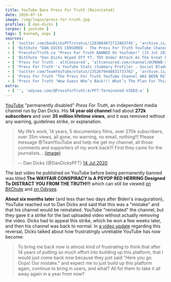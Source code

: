 ```yaml
---
title: YouTube Bans Press For Truth (Reinstated)
date: 2020-07-14
image: /img/logos/press-for-truth.jpg
profiles: [ dan-dicks ]
corpos: [ youtube ]
tags: [ banned, oops ]
sources:
 - [ 'twitter.com/DanDicksPFT/status/1283064872712863745', 'archive.is/nMKUk' ]
 - [ 'BitChute "DAN DICKS CENSORED - The Press For Truth YouTube Channel Has Been PERMANENTLY DELETED!!!" by Press For Truth (15 Jul 2020)', 'www.bitchute.com/video/oQiBNoHkFCHQ/' ]
 - [ 'PressForTruth.ca "Press For Truth BANNED On YouTube!" (15 Jul 2020)', 'pressfortruth.ca/press-for-truth-banned-on-youtube/' ]
 - [ 'BitChute "Dan Dicks Wiped Off YT, TDV Under Attack As The Great Reset Goes Into Hyperdrive" by Dollar_Vigilante (16 Jul 2020)', 'www.bitchute.com/video/1Xf2OqMTj2Mg/' ]
 - [ 'Press For Truth - altCensored', 'altcensored.com/channel/UCMOWB-s0Kek9o9sS8xA_kZQ' ]
 - [ 'Press For Truth''s YouTube Stats (Summary Profile) - Social Blade Stats', 'socialblade.com/youtube/channel/UCMOWB-s0Kek9o9sS8xA_kZQ' ]
 - [ 'twitter.com/TeamYouTube/status/1352679448831733762', 'archive.is/gb2Ay' ]
 - [ 'Press For Truth "The Press For Truth YouTube Channel HAS BEEN REINSTATED…SORT OF" on BitChute (22 Jan 2021)', 'www.bitchute.com/video/UTedM6e2t3ht/' ]
 - [ 'Press For Truth "Wow Guess Who’s Back!!! What’s The Plan For This Channel?…" on BitChute (9 Feb 2021)', 'www.bitchute.com/video/Fc7IWyW3veQ/' ]
extra:
 - [ '', 'odysee.com/@PressForTruth:4/PFT-Terminated-VIDEO:a' ]
---
```


[YouTube](/youtube/) "permanently disabled" _Press For Truth_, an independent
media channel run by Dan Dicks. His **14 year old channel** had about **272k
subscribers** and over **35 million lifetime views**, and it was removed
without any warning, guidelines strike, or explanation.

> My life’s work, 14 years, 5 documentary films, over 270k subscribers, over
> 35m views, all gone, no warning, no email, nothing!!! Please message
> @TeamYouTube and help me get my channel, all those comments and supporters of
> my work back!!! First they came for the journalists...
> [(image)](channel-screenshot.jpg)
>
> -- Dan Dicks (@DanDicksPFT) [14 Jul 2020](http://archive.is/nMKUk)

The last video he published on YouTube before being permanently banned was
titled **The WAYFAIR CONSPIRACY Is A PSYOP RED HERRING Designed To DISTRACT YOU
FROM THE TRUTH!!!** which can still be viewed [on
BitChute](https://www.bitchute.com/video/93VJREXyewE/) and [on
Odysee](https://odysee.com/@PressForTruth:4/the-wayfair-conspiracy-is-a-psyop-red:8).

**About six months later** (and less than two days after Biden's inauguration),
YouTube reached out to Dan Dicks and said that this was a "mistake" and that
his channel would be reinstated. YouTube "reinstated" the channel, but they
gave it a strike for the last uploaded video without actually removing the
video. Dicks had to appeal this strike, which he won a few weeks later, and
then his channel was back to normal. In [a video
update](https://www.bitchute.com/video/Fc7IWyW3veQ/) regarding this reversal,
Dicks talked about how frustratingly unreliable YouTube has now become:

> To bring me back now is almost kind of frustrating to think that after 14
> years of putting so much effort into building up this platform, that I would
> just come back now because they just said "Here you go. Oops! Our mistake."
> and expect me to just build up this platform again, continue to bring in
> users, and what? All for them to take it all away again in a year from now?
